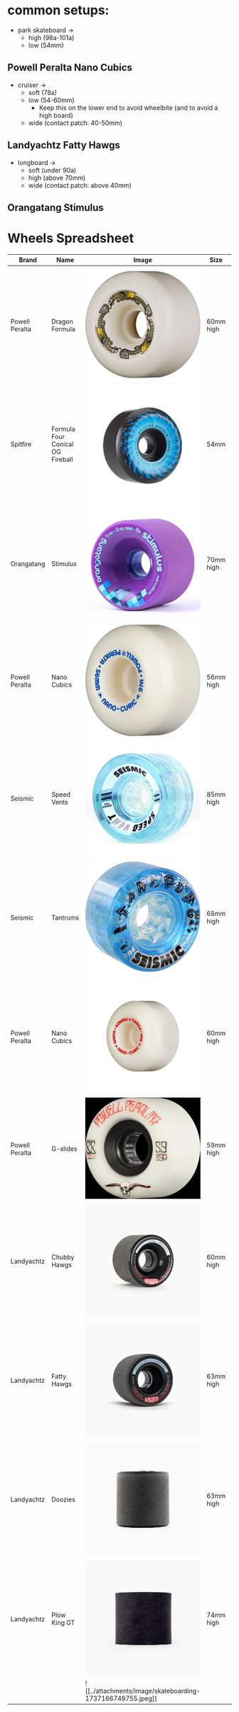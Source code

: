 # common setups:
- park skateboard -> 
	- high (98a-101a)
	- low (54mm)
## Powell Peralta Nano Cubics


- cruiser ->
	- soft (78a)
	- low (54-60mm)
		- Keep this on the lower end to avoid wheelbite (and to avoid a high board)
	- wide (contact patch: 40-50mm)
## Landyachtz Fatty Hawgs


- longboard ->
	- soft (under 90a)
	- high (above 70mm)
	- wide (contact patch: above 40mm)
## Orangatang Stimulus

# Wheels Spreadsheet

| Brand          | Name                             | Image                                                        | Size      | patch     | width  | Durometer |     |
| -------------- | -------------------------------- | ------------------------------------------------------------ | --------- | --------- | ------ | --------- | --- |
| Powell Peralta | Dragon Formula                   | ![250](../attachments/Pasted%20image%2020250112162858.png)   | 60mm high | 25 wide   | 40     | 88a       |     |
| Spitfire       | Formula Four Conical OG Fireball | ![250](../attachments/spitfiree.png)                         | 54mm      | 20.2      | 32.2   | 99a       |     |
| Orangatang     | Stimulus                         | ![250](../attachments/Pasted%20image%2020250108152812.png)   | 70mm high | 42 wide   | ??mm   | 83a       |     |
| Powell Peralta | Nano Cubics                      | ![250](../attachments/Pasted%20image%2020250108153417.png)   | 56mm high | 21 wide   | 37mm   | 97a       |     |
| Seismic        | Speed Vents                      | ![250](../attachments/seismicspeedvent.png)                  | 85mm high | 50 wide   | 52mm   | 75a       |     |
| Seismic        | Tantrums                         | ![250](../attachments/Pasted%20image%2020250108153747.png)   | 68mm high | 31 wide   | 43mm   | 81a       |     |
| Powell Peralta | Nano Cubics                      | ![250](../attachments/Pasted%20image%2020250108161117.png)   | 60mm high | 21.5 wide | 38mm   | 93a       |     |
| Powell Peralta | G-slides                         | ![\\250](../attachments/Pasted%20image%2020250108154104.png) | 59mm high | 36 wide   | 44mm   | 85a       |     |
| Landyachtz     | Chubby Hawgs                     | ![250](../attachments/Pasted%20image%2020250108154950.png)   | 60mm high | 42 wide   | 45mm   | 78a       |     |
| Landyachtz     | Fatty Hawgs                      | ![250](../attachments/Pasted%20image%2020250108154934.png)   | 63mm high | 48 wide   | 54mm   | 78a       |     |
| Landyachtz     | Doozies                          | ![250](../attachments/Pasted%20image%2020250108160127.png)   | 63mm high | 58 wide   | 64mm   | 78a       |     |
| Landyachtz     | Plow King GT                     | ![250](../attachments/Pasted%20image%2020250108160502.png)   | 74mm high | 66.5 wide | 66.5mm | 76a       |     |
|                |                                  | ![[../attachments/image/skateboarding-1737166749755.jpeg]]   |           |           |        |           |     |
